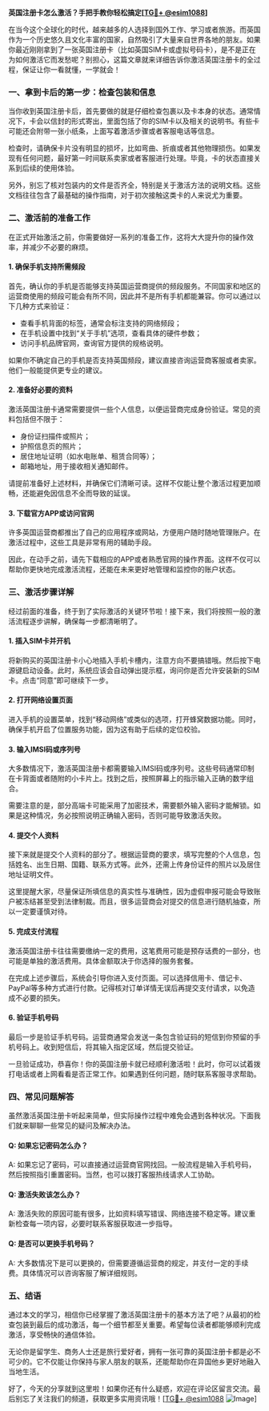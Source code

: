 **英国注册卡怎么激活？手把手教你轻松搞定[[TG💪+ @esim1088](https://t.me/s/esim1088)]**

在当今这个全球化的时代，越来越多的人选择到国外工作、学习或者旅游。而英国作为一个历史悠久且文化丰富的国家，自然吸引了大量来自世界各地的朋友。如果你最近刚刚拿到了一张英国注册卡（比如英国SIM卡或虚拟号码卡），是不是正在为如何激活它而发愁呢？别担心，这篇文章就来详细告诉你激活英国注册卡的全过程，保证让你一看就懂，一学就会！

### 一、拿到卡后的第一步：检查包装和信息

当你收到英国注册卡后，首先要做的就是仔细检查包裹以及卡本身的状态。通常情况下，卡会以信封的形式寄出，里面包括了你的SIM卡以及相关的说明书。有些卡可能还会附带一张小纸条，上面写着激活步骤或者客服电话等信息。

检查时，请确保卡片没有明显的损坏，比如弯曲、折痕或者其他物理损伤。如果发现有任何问题，最好第一时间联系卖家或者客服进行处理。毕竟，卡的状态直接关系到后续的使用体验。

另外，别忘了核对包装内的文件是否齐全，特别是关于激活方法的说明文档。这些文档往往包含了最基础的操作指南，对于初次接触这类卡的人来说尤为重要。

### 二、激活前的准备工作

在正式开始激活之前，你需要做好一系列的准备工作，这将大大提升你的操作效率，并减少不必要的麻烦。

#### 1. 确保手机支持所需频段

首先，确认你的手机是否能够支持英国运营商提供的频段服务。不同国家和地区的运营商使用的频段可能会有所不同，因此并不是所有手机都能兼容。你可以通过以下几种方式来验证：

- 查看手机背面的标签，通常会标注支持的网络频段；
- 在手机设置中找到“关于手机”选项，查看具体的硬件参数；
- 访问手机品牌官网，查询官方提供的规格说明。

如果你不确定自己的手机是否支持英国频段，建议直接咨询运营商客服或者卖家。他们一般能提供更专业的建议。

#### 2. 准备好必要的资料

激活英国注册卡通常需要提供一些个人信息，以便运营商完成身份验证。常见的资料包括但不限于：

- 身份证扫描件或照片；
- 护照信息页的照片；
- 居住地址证明（如水电账单、租赁合同等）；
- 邮箱地址，用于接收相关通知邮件。

请提前准备好上述材料，并确保它们清晰可读。这样不仅能让整个激活过程更加顺畅，还能避免因信息不全而导致的延误。

#### 3. 下载官方APP或访问官网

许多英国运营商都推出了自己的应用程序或网站，方便用户随时随地管理账户。在激活过程中，这些工具是非常有用的辅助手段。

因此，在动手之前，请先下载相应的APP或者熟悉官网的操作界面。这样不仅可以帮助你更快地完成激活流程，还能在未来更好地管理和监控你的账户状态。

### 三、激活步骤详解

经过前面的准备，终于到了实际激活的关键环节啦！接下来，我们将按照一般的激活流程逐步讲解，确保每一步都清晰明了。

#### 1. 插入SIM卡并开机

将新购买的英国注册卡小心地插入手机卡槽内，注意方向不要搞错哦。然后按下电源键启动设备。此时，系统应该会自动弹出提示框，询问你是否允许安装新的SIM卡。点击“同意”即可继续下一步。

#### 2. 打开网络设置页面

进入手机的设置菜单，找到“移动网络”或类似的选项，打开蜂窝数据功能。同时，确保手机开启了位置服务功能，因为这有助于后续的定位校验。

#### 3. 输入IMSI码或序列号

大多数情况下，激活英国注册卡都需要输入IMSI码或序列号。这些号码通常印制在卡背面或者随附的小卡片上。找到之后，按照屏幕上的指示输入正确的数字组合。

需要注意的是，部分高端卡可能采用了加密技术，需要额外输入密码才能解锁。如果是这种情况，务必按照说明正确输入密码，否则可能导致激活失败。

#### 4. 提交个人资料

接下来就是提交个人资料的部分了。根据运营商的要求，填写完整的个人信息，包括姓名、出生日期、国籍、联系方式等。此外，还需上传身份证件的照片以及居住地址证明文件。

这里提醒大家，尽量保证所填信息的真实性与准确性，因为虚假申报可能会导致账户被冻结甚至受到法律制裁。而且，很多运营商会对提交的信息进行随机抽查，所以一定要谨慎对待。

#### 5. 完成支付流程

激活英国注册卡往往需要缴纳一定的费用，这笔费用可能是预存话费的一部分，也可能是单独的激活费用。具体金额取决于你选择的服务套餐。

在完成上述步骤后，系统会引导你进入支付页面。可以选择信用卡、借记卡、PayPal等多种方式进行付款。记得核对订单详情无误后再提交支付请求，以免造成不必要的损失。

#### 6. 验证手机号码

最后一步是验证手机号码。运营商通常会发送一条包含验证码的短信到你预留的手机号码上。收到短信后，将其输入指定区域，然后提交验证。

一旦验证成功，恭喜你！你的英国注册卡就已经顺利激活啦！此时，你可以试着拨打电话或者上网看看是否正常工作。如果遇到任何问题，随时联系客服寻求帮助。

### 四、常见问题解答

虽然激活英国注册卡听起来简单，但实际操作过程中难免会遇到各种状况。下面我们就来聊聊一些常见的疑问及解决办法。

#### Q: 如果忘记密码怎么办？

A: 如果忘记了密码，可以直接通过运营商官网找回。一般流程是输入手机号码，然后按照指引重置密码。当然，也可以拨打客服热线请求人工协助。

#### Q: 激活失败该怎么办？

A: 激活失败的原因可能有很多，比如资料填写错误、网络连接不稳定等。建议重新检查每一项内容，必要时联系客服获取进一步指导。

#### Q: 是否可以更换手机号码？

A: 大多数情况下是可以更换的，但需要遵循运营商的规定，并支付一定的手续费。具体情况可以咨询客服了解详细规则。

### 五、结语

通过本文的学习，相信你已经掌握了激活英国注册卡的基本方法了吧？从最初的检查包装到最后的成功激活，每一个细节都至关重要。希望每位读者都能够顺利完成激活，享受畅快的通信体验。

无论你是留学生、商务人士还是旅行爱好者，拥有一张可靠的英国注册卡都是必不可少的。它不仅能让你保持与家人朋友的联系，还能帮助你在异国他乡更好地融入当地生活。

好了，今天的分享就到这里啦！如果你还有什么疑惑，欢迎在评论区留言交流。最后别忘了关注我们的频道，获取更多实用资讯哦！[[TG💪+ @esim1088](https://t.me/s/esim1088) ![Image](https://i.postimg.cc/4NQfJmqS/Snipaste-2025-05-13-00-14-12.png)]